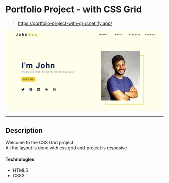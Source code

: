 # Portfolio Project - with CSS Grid

> https://portfolio-project-with-grid.netlify.app/

<a href="https://comfystore-project.netlify.app/" target="_blank"><img src="./project-image.png" alt="project image"></a>

---

## Description

Welcome to the CSS Grid project. </br>
All the layout is done with css grid and project is resposive

#### Technologies

- HTML5
- CSS3
